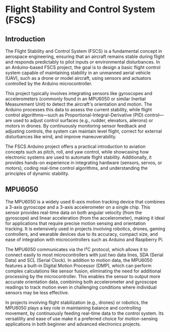 # Flight Stability and Control System (FSCS) 

## Introduction

The Flight Stability and Control System (FSCS) is a fundamental concept in aerospace engineering, ensuring that an aircraft remains stable during flight and responds predictably to pilot inputs or environmental disturbances. In an Arduino-based FSCS project, the goal is to design a basic flight control system capable of maintaining stability in an unmanned aerial vehicle (UAV), such as a drone or model aircraft, using sensors and actuators controlled by the Arduino microcontroller.

This project typically involves integrating sensors like gyroscopes and accelerometers (commonly found in an MPU6050 or similar Inertial Measurement Unit) to detect the aircraft's orientation and motion. The Arduino processes this data to assess the current stability, while flight control algorithms—such as Proportional-Integral-Derivative (PID) control—are used to adjust control surfaces (e.g., rudder, elevators, ailerons) or motors in drones. By continuously monitoring sensor feedback and adjusting controls, the system can maintain level flight, correct for external disturbances like wind, and improve maneuverability.

The FSCS Arduino project offers a practical introduction to aviation concepts such as pitch, roll, and yaw control, while showcasing how electronic systems are used to automate flight stability. Additionally, it provides hands-on experience in integrating hardware (sensors, servos, or motors), coding real-time control algorithms, and understanding the principles of dynamic stability.

## MPU6050 
The MPU6050 is a widely used 6-axis motion tracking device that combines a 3-axis gyroscope and a 3-axis accelerometer on a single chip. This sensor provides real-time data on both angular velocity (from the gyroscope) and linear acceleration (from the accelerometer), making it ideal for applications that require precise motion sensing and orientation tracking. It is extensively used in projects involving robotics, drones, gaming controllers, and wearable devices due to its accuracy, compact size, and ease of integration with microcontrollers such as Arduino and Raspberry Pi.

The MPU6050 communicates via the I²C protocol, which allows it to connect easily to most microcontrollers with just two data lines, SDA (Serial Data) and SCL (Serial Clock). In addition to motion data, the MPU6050 features a built-in Digital Motion Processor (DMP), which can perform complex calculations like sensor fusion, eliminating the need for additional processing by the microcontroller. This enables the sensor to output more accurate orientation data, combining both accelerometer and gyroscope readings to track motion even in challenging conditions where individual sensors may be less effective.

In projects involving flight stabilization (e.g., drones) or robotics, the MPU6050 plays a key role in maintaining balance and controlling movement, by continuously feeding real-time data to the control system. Its versatility and ease of use make it a preferred choice for motion-sensing applications in both beginner and advanced electronics projects.
